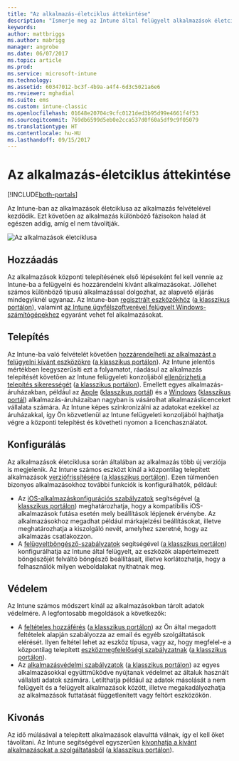 ```yaml
---
title: "Az alkalmazás-életciklus áttekintése"
description: "Ismerje meg az Intune által felügyelt alkalmazások életciklusát, kezdve a hozzáadásuktól a végső eltávolításukig."
keywords: 
author: mattbriggs
ms.author: mabrigg
manager: angrobe
ms.date: 06/07/2017
ms.topic: article
ms.prod: 
ms.service: microsoft-intune
ms.technology: 
ms.assetid: 60347012-bc3f-4b9a-a4f4-6d3c5021a6e6
ms.reviewer: mghadial
ms.suite: ems
ms.custom: intune-classic
ms.openlocfilehash: 01648e20704c9cfc0121ded3b95d99e4661f4f53
ms.sourcegitcommit: 769db6599d5eb0e2cca537d0f60a5df9c9f05079
ms.translationtype: HT
ms.contentlocale: hu-HU
ms.lasthandoff: 09/15/2017
---
```

# <a name="overview-of-the-app-lifecycle"></a>Az alkalmazás-életciklus áttekintése

[!INCLUDE[both-portals](./includes/note-for-both-portals.md)]

Az Intune-ban az alkalmazások életciklusa az alkalmazás felvételével kezdődik. Ezt követően az alkalmazás különböző fázisokon halad át egészen addig, amíg el nem távolítják.

![Az alkalmazások életciklusa](./media/app-lifecycle.png "Az alkalmazások életciklusa az Intune-ban")

## <a name="add"></a>Hozzáadás

Az alkalmazások központi telepítésének első lépéseként fel kell vennie az Intune-ba a felügyelni és hozzárendelni kívánt alkalmazásokat. Jóllehet számos különböző típusú alkalmazással dolgozhat, az alapvető eljárás mindegyiknél ugyanaz. Az Intune-ban [regisztrált eszközökhöz](apps-add.md) ([a klasszikus portálon](/intune-classic/deploy-use/add-apps-for-mobile-devices-in-microsoft-intune)), valamint [az Intune ügyfélszoftverével felügyelt Windows-számítógépekhez](/intune-classic/deploy-use/add-apps-for-windows-pcs-in-microsoft-intune) egyaránt vehet fel alkalmazásokat.

## <a name="deploy"></a>Telepítés

Az Intune-ba való felvételét követően [hozzárendelheti az alkalmazást a felügyelni kívánt eszközökre](apps-deploy.md) ([a klasszikus portálon](/intune-classic/deploy-use/deploy-apps)). Az Intune jelentős mértékben leegyszerűsíti ezt a folyamatot, ráadásul az alkalmazás telepítését követően az Intune felügyeleti konzoljából [ellenőrizheti a telepítés sikerességét](apps-monitor.md) ([a klasszikus portálon](/intune-classic/deploy-use/monitor-apps-in-microsoft-intune)). Emellett egyes alkalmazás-áruházakban, például az [Apple](vpp-apps-ios.md) ([klasszikus portál](/intune-classic/deploy-use/manage-ios-apps-you-purchased-through-a-volume-purchase-program-with-microsoft-intune)) és a [Windows](windows-store-for-business.md) ([klasszikus portál](/intune-classic/deploy-use/manage-apps-you-purchased-from-the-windows-store-for-business-with-microsoft-intune)) alkalmazás-áruházaiban nagyban is vásárolhat alkalmazáslicenceket vállalata számára. Az Intune képes szinkronizálni az adatokat ezekkel az áruházakkal, így Ön közvetlenül az Intune felügyeleti konzoljából hajthatja végre a központi telepítést és követheti nyomon a licenchasználatot.

## <a name="configure"></a>Konfigurálás

Az alkalmazások életciklusa során általában az alkalmazás több új verziója is megjelenik. Az Intune számos eszközt kínál a központilag telepített alkalmazások [verziófrissítésére](apps-add.md) ([a klasszikus portálon](/intune-classic/deploy-use/update-apps-using-microsoft-intune)). Ezen túlmenően bizonyos alkalmazásokhoz további funkciók is konfigurálhatók, például:
- Az [iOS-alkalmazáskonfigurációs szabályzatok](app-configuration-policies-use-ios.md) segítségével ([a klasszikus portálon](/intune-classic/deploy-use/configure-ios-apps-with-mobile-app-configuration-policies-in-microsoft-intune)) meghatározhatja, hogy a kompatibilis iOS-alkalmazások futása esetén mely beállítások lépjenek érvénybe. Az alkalmazásokhoz megadhat például márkajelzési beállításokat, illetve meghatározhatja a kiszolgáló nevét, amelyhez szeretné, hogy az alkalmazás csatlakozzon.
- A [felügyeltböngésző-szabályzatok](app-configuration-managed-browser.md) segítségével ([a klasszikus portálon](/intune-classic/deploy-use/manage-internet-access-using-managed-browser-policies)) konfigurálhatja az Intune által felügyelt, az eszközök alapértelmezett böngészőjét felváltó böngésző beállításait, illetve korlátozhatja, hogy a felhasználók milyen weboldalakat nyithatnak meg.

## <a name="protect"></a>Védelem

Az Intune számos módszert kínál az alkalmazásokban tárolt adatok védelmére. A legfontosabb megoldások a következők:
- A [feltételes hozzáférés](conditional-access.md) ([a klasszikus portálon](/intune-classic/deploy-use/restrict-access-to-email-and-o365-services-with-microsoft-intune)) az Ön által megadott feltételek alapján szabályozza az email és egyéb szolgáltatások elérését. Ilyen feltétel lehet az eszköz típusa, vagy az, hogy megfelel-e a központilag telepített [eszközmegfelelőségi szabályzatnak](device-compliance.md) ([a klasszikus portálon](/intune-classic/deploy-use/introduction-to-device-compliance-policies-in-microsoft-intune)).
- Az [alkalmazásvédelmi szabályzatok](app-protection-policy.md) ([a klasszikus portálon](/intune-classic/deploy-use/protect-app-data-using-mobile-app-management-policies-with-microsoft-intune)) az egyes alkalmazásokkal együttműködve nyújtanak védelmet az általuk használt vállalati adatok számára. Letilthatja például az adatok másolását a nem felügyelt és a felügyelt alkalmazások között, illetve megakadályozhatja az alkalmazások futtatását függetlenített vagy feltört eszközökön.

## <a name="retire"></a>Kivonás

Az idő múlásával a telepített alkalmazások elavulttá válnak, így el kell őket távolítani. Az Intune segítségével egyszerűen [kivonhatja a kívánt alkalmazásokat a szolgáltatásból](device-management.md) ([a klasszikus portálon](/intune-classic/deploy-use/retire-apps-using-microsoft-intune)).
